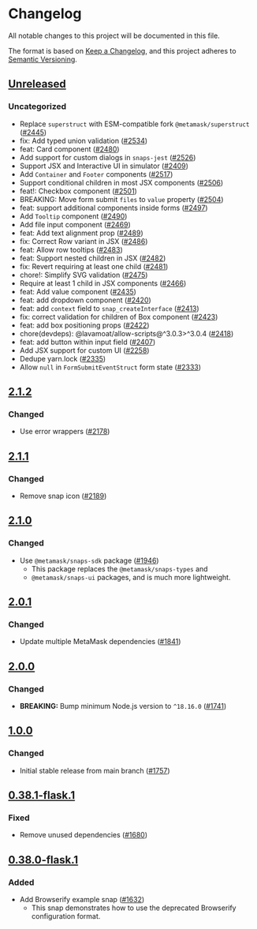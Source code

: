 # Changelog

All notable changes to this project will be documented in this file.

The format is based on [Keep a Changelog](https://keepachangelog.com/en/1.0.0/),
and this project adheres to [Semantic Versioning](https://semver.org/spec/v2.0.0.html).

## [Unreleased]

### Uncategorized

- Replace `superstruct` with ESM-compatible fork `@metamask/superstruct` ([#2445](https://github.com/metamask/snaps/pull/2445))
- fix: Add typed union validation ([#2534](https://github.com/metamask/snaps/pull/2534))
- feat: Card component ([#2480](https://github.com/metamask/snaps/pull/2480))
- Add support for custom dialogs in `snaps-jest` ([#2526](https://github.com/metamask/snaps/pull/2526))
- Support JSX and Interactive UI in simulator ([#2409](https://github.com/metamask/snaps/pull/2409))
- Add `Container` and `Footer` components ([#2517](https://github.com/metamask/snaps/pull/2517))
- Support conditional children in most JSX components ([#2506](https://github.com/metamask/snaps/pull/2506))
- feat!: Checkbox component ([#2501](https://github.com/metamask/snaps/pull/2501))
- BREAKING: Move form submit `files` to `value` property ([#2504](https://github.com/metamask/snaps/pull/2504))
- feat: support additional components inside forms ([#2497](https://github.com/metamask/snaps/pull/2497))
- Add `Tooltip` component ([#2490](https://github.com/metamask/snaps/pull/2490))
- Add file input component ([#2469](https://github.com/metamask/snaps/pull/2469))
- feat: Add text alignment prop ([#2489](https://github.com/metamask/snaps/pull/2489))
- fix: Correct Row variant in JSX ([#2486](https://github.com/metamask/snaps/pull/2486))
- feat: Allow row tooltips ([#2483](https://github.com/metamask/snaps/pull/2483))
- feat: Support nested children in JSX ([#2482](https://github.com/metamask/snaps/pull/2482))
- fix: Revert requiring at least one child ([#2481](https://github.com/metamask/snaps/pull/2481))
- chore!: Simplify SVG validation ([#2475](https://github.com/metamask/snaps/pull/2475))
- Require at least 1 child in JSX components ([#2466](https://github.com/metamask/snaps/pull/2466))
- feat: Add value component ([#2435](https://github.com/metamask/snaps/pull/2435))
- feat: add dropdown component ([#2420](https://github.com/metamask/snaps/pull/2420))
- feat: add `context` field to `snap_createInterface` ([#2413](https://github.com/metamask/snaps/pull/2413))
- fix: correct validation for children of Box component ([#2423](https://github.com/metamask/snaps/pull/2423))
- feat: add box positioning props ([#2422](https://github.com/metamask/snaps/pull/2422))
- chore(devdeps): @lavamoat/allow-scripts@^3.0.3>^3.0.4 ([#2418](https://github.com/metamask/snaps/pull/2418))
- feat: add button within input field ([#2407](https://github.com/metamask/snaps/pull/2407))
- Add JSX support for custom UI ([#2258](https://github.com/metamask/snaps/pull/2258))
- Dedupe yarn.lock ([#2335](https://github.com/metamask/snaps/pull/2335))
- Allow `null` in `FormSubmitEventStruct` form state ([#2333](https://github.com/metamask/snaps/pull/2333))

## [2.1.2]

### Changed

- Use error wrappers ([#2178](https://github.com/MetaMask/snaps/pull/2178))

## [2.1.1]

### Changed

- Remove snap icon ([#2189](https://github.com/MetaMask/snaps/pull/2189))

## [2.1.0]

### Changed

- Use `@metamask/snaps-sdk` package ([#1946](https://github.com/MetaMask/snaps/pull/1946))
  - This package replaces the `@metamask/snaps-types` and
  - `@metamask/snaps-ui` packages, and is much more lightweight.

## [2.0.1]

### Changed

- Update multiple MetaMask dependencies ([#1841](https://github.com/MetaMask/snaps/pull/1841))

## [2.0.0]

### Changed

- **BREAKING:** Bump minimum Node.js version to `^18.16.0` ([#1741](https://github.com/MetaMask/snaps/pull/1741))

## [1.0.0]

### Changed

- Initial stable release from main branch ([#1757](https://github.com/MetaMask/snaps/pull/1757))

## [0.38.1-flask.1]

### Fixed

- Remove unused dependencies ([#1680](https://github.com/MetaMask/snaps/pull/1680))

## [0.38.0-flask.1]

### Added

- Add Browserify example snap ([#1632](https://github.com/MetaMask/snaps/pull/1632))
  - This snap demonstrates how to use the deprecated Browserify configuration format.

[Unreleased]: https://github.com/metamask/snaps/compare/@metamask/browserify-example-snap@2.1.2...HEAD
[2.1.2]: https://github.com/metamask/snaps/compare/@metamask/browserify-example-snap@2.1.1...@metamask/browserify-example-snap@2.1.2
[2.1.1]: https://github.com/metamask/snaps/compare/@metamask/browserify-example-snap@2.1.0...@metamask/browserify-example-snap@2.1.1
[2.1.0]: https://github.com/metamask/snaps/compare/@metamask/browserify-example-snap@2.0.1...@metamask/browserify-example-snap@2.1.0
[2.0.1]: https://github.com/metamask/snaps/compare/@metamask/browserify-example-snap@2.0.0...@metamask/browserify-example-snap@2.0.1
[2.0.0]: https://github.com/metamask/snaps/compare/@metamask/browserify-example-snap@1.0.0...@metamask/browserify-example-snap@2.0.0
[1.0.0]: https://github.com/metamask/snaps/compare/@metamask/browserify-example-snap@0.38.1-flask.1...@metamask/browserify-example-snap@1.0.0
[0.38.1-flask.1]: https://github.com/metamask/snaps/compare/@metamask/browserify-example-snap@0.38.0-flask.1...@metamask/browserify-example-snap@0.38.1-flask.1
[0.38.0-flask.1]: https://github.com/metamask/snaps/releases/tag/@metamask/browserify-example-snap@0.38.0-flask.1
